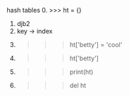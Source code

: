 hash tables 0. >>> ht = {}

1. djb2
2. key -> index
3. > > > ht['betty'] = 'cool'
4. > > > ht['betty']
5. > > > print(ht)
6. > > > del ht
